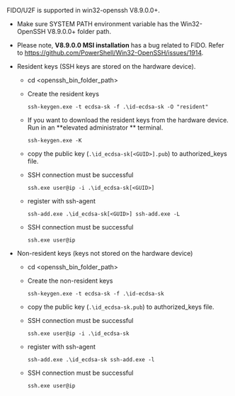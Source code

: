 FIDO/U2F is supported in win32-openssh V8.9.0.0+.

* Make sure SYSTEM PATH environment variable has the Win32-OpenSSH V8.9.0.0+ folder path.

* Please note, **V8.9.0.0 MSI installation** has a bug related to FIDO. Refer to https://github.com/PowerShell/Win32-OpenSSH/issues/1914.

* Resident keys (SSH keys are stored on the hardware device). 
    * cd <openssh_bin_folder_path>
    * Create the resident keys

       `ssh-keygen.exe -t ecdsa-sk -f .\id-ecdsa-sk -O "resident"`

    * If you want to download the resident keys from the hardware device. Run in an **elevated administrator ** terminal.

       `ssh-keygen.exe -K`

    * copy the public key (`.\id_ecdsa-sk[<GUID>].pub`) to authorized_keys file.

    * SSH connection must be successful

       `ssh.exe user@ip -i .\id_ecdsa-sk[<GUID>]`

    * register with ssh-agent

       `ssh-add.exe .\id_ecdsa-sk[<GUID>]
       ssh-add.exe -L`

    * SSH connection must be successful

       `ssh.exe user@ip`

* Non-resident keys (keys not stored on the hardware device)
    * cd <openssh_bin_folder_path>
    * Create the non-resident keys

       `ssh-keygen.exe -t ecdsa-sk -f .\id-ecdsa-sk`

    * copy the public key (`.\id_ecdsa-sk.pub`) to authorized_keys file.

    * SSH connection must be successful

       `ssh.exe user@ip -i .\id_ecdsa-sk`

    * register with ssh-agent

       `ssh-add.exe .\id_ecdsa-sk
       ssh-add.exe -l`

    * SSH connection must be successful

       `ssh.exe user@ip`